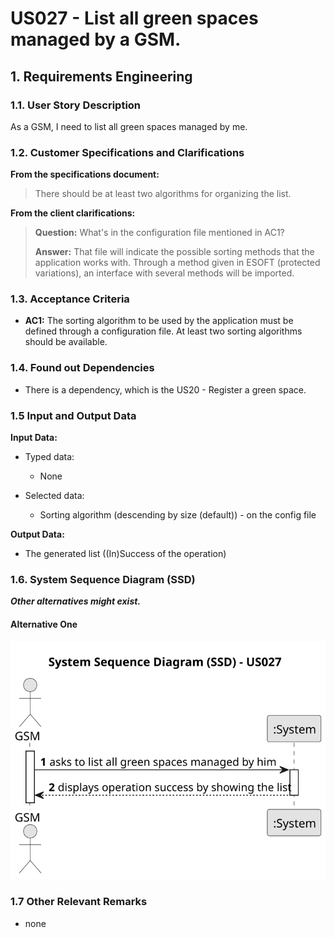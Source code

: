 # US027 - List all green spaces managed by a GSM.

## 1. Requirements Engineering

### 1.1. User Story Description

As a GSM, I need to list all green spaces managed by me.

### 1.2. Customer Specifications and Clarifications 

**From the specifications document:**

> There should be at least two algorithms for organizing the list.
 
**From the client clarifications:**

> **Question:** What's in the configuration file mentioned in AC1?
> 
> **Answer:** That file will indicate the possible sorting methods that the application works with. Through a method given in ESOFT (protected variations), an interface with several methods will be imported.

### 1.3. Acceptance Criteria

* **AC1:** The sorting algorithm to be used by the application must be defined through a configuration file. At least two sorting algorithms should be available.

### 1.4. Found out Dependencies

* There is a dependency, which is the US20 - Register a green space.

### 1.5 Input and Output Data

**Input Data:**

* Typed data:
    * None
	
* Selected data:
    * Sorting algorithm (descending by size (default)) - on the config file

**Output Data:**

* The generated list ((In)Success of the operation)

### 1.6. System Sequence Diagram (SSD)

**_Other alternatives might exist._**

#### Alternative One

![System Sequence Diagram - Alternative One](svg/us027-system-sequence-diagram-alternative-one.svg)

### 1.7 Other Relevant Remarks

* none